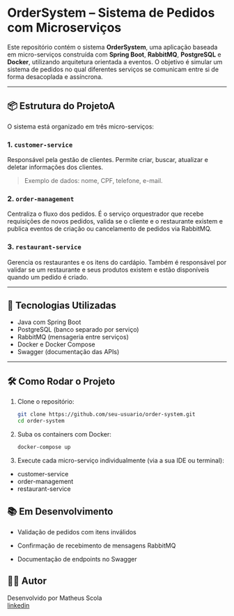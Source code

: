 # OrderSystem – Sistema de Pedidos com Microserviços

Este repositório contém o sistema **OrderSystem**, uma aplicação baseada em micro-serviços construída com **Spring Boot**, **RabbitMQ**, **PostgreSQL** e **Docker**, utilizando arquitetura orientada a eventos. O objetivo é simular um sistema de pedidos no qual diferentes serviços se comunicam entre si de forma desacoplada e assíncrona.

---

## 📦 Estrutura do ProjetoA

O sistema está organizado em três micro-serviços:

### 1. `customer-service`
Responsável pela gestão de clientes. Permite criar, buscar, atualizar e deletar informações dos clientes.
> Exemplo de dados: nome, CPF, telefone, e-mail.

### 2. `order-management`
Centraliza o fluxo dos pedidos. É o serviço orquestrador que recebe requisições de novos pedidos, valida se o cliente e o restaurante existem e publica eventos de criação ou cancelamento de pedidos via RabbitMQ.

### 3. `restaurant-service`
Gerencia os restaurantes e os itens do cardápio. Também é responsável por validar se um restaurante e seus produtos existem e estão disponíveis quando um pedido é criado.

---

## 🧩 Tecnologias Utilizadas

- Java com Spring Boot
- PostgreSQL (banco separado por serviço)
- RabbitMQ (mensageria entre serviços)
- Docker e Docker Compose
- Swagger (documentação das APIs)

---

## 🛠️ Como Rodar o Projeto

1. Clone o repositório:
   ```bash
   git clone https://github.com/seu-usuario/order-system.git
   cd order-system
   
2. Suba os containers com Docker:
    ````bash
   docker-compose up
3. Execute cada micro-serviço individualmente (via a sua IDE ou terminal):
- customer-service
- order-management
- restaurant-service

## 📚 Em Desenvolvimento
- Validação de pedidos com itens inválidos

- Confirmação de recebimento de mensagens RabbitMQ

- Documentação de endpoints no Swagger

## 🧑‍💻 Autor
Desenvolvido por Matheus Scola\
[linkedin](https://www.linkedin.com/in/matheus-scola/)